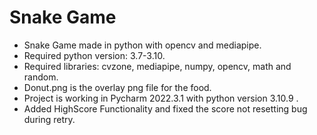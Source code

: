 # Snake Game
- Snake Game made in python with opencv and mediapipe.
- Required python version: 3.7-3.10.
- Required libraries: cvzone, mediapipe, numpy, opencv, math and random.
- Donut.png is the overlay png file for the food. 
- Project is working in Pycharm 2022.3.1 with python version 3.10.9 .
- Added HighScore Functionality and fixed the score not resetting bug during retry.
